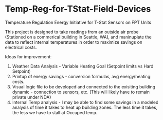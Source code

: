 # Temp-Reg-for-TStat-Field-Devices
Temperature Regulation Energy Initiative for T-Stat Sensors on FPT Units

This project is designed to take readings from an outside air probe (Stationed on a commerical building in Seattle, WA), and maninuplate the data to reflect internal temperatures in order to maximize savings on electrical costs.

Ideas for improvement:
1. Weather Data Analysis - Variable Heating Goal (Setpoint limits vs Hard Setpoint)
2. Printup of energy savings - conversion formulas, avg energy/heating costs.
3. Visual logic file to be developed and connected to the exisiting building dynamic - connection to sensors, etc. (This will likely have to remain private under NDA)
4. Internal Temp analysis - I may be able to find some savings in a modeled analysis of time it takes to heat up building zones. The less time it takes, the less we have to stall at Occuped temp.
